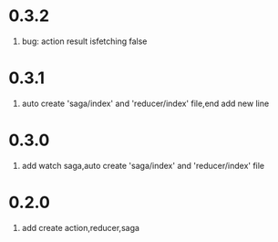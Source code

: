 # 0.3.2
1. bug: action result isfetching false

# 0.3.1
1. auto create 'saga/index' and 'reducer/index' file,end add new line

# 0.3.0
1. add watch saga,auto create 'saga/index' and 'reducer/index' file

# 0.2.0
1. add create action,reducer,saga
